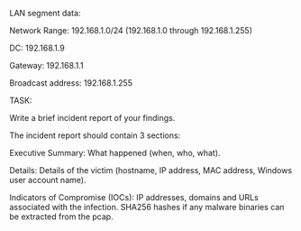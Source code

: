 LAN segment data:

Network Range:  192.168.1.0/24 (192.168.1.0 through 192.168.1.255)

DC:  192.168.1.9 

Gateway:  192.168.1.1

Broadcast address:  192.168.1.255


TASK:

Write a brief incident report of your findings.

The incident report should contain 3 sections:

Executive Summary: What happened (when, who, what).

Details: Details of the victim (hostname, IP address, MAC address, Windows user account name).

Indicators of Compromise (IOCs): IP addresses, domains and URLs associated with the infection. SHA256 hashes if any malware binaries can be extracted from the pcap.

